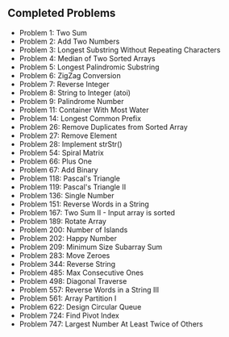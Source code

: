 ## Completed Problems
- Problem 1: Two Sum
- Problem 2: Add Two Numbers
- Problem 3: Longest Substring Without Repeating Characters
- Problem 4: Median of Two Sorted Arrays
- Problem 5: Longest Palindromic Substring
- Problem 6: ZigZag Conversion
- Problem 7: Reverse Integer
- Problem 8: String to Integer (atoi)
- Problem 9: Palindrome Number
- Problem 11: Container With Most Water
- Problem 14: Longest Common Prefix
- Problem 26: Remove Duplicates from Sorted Array
- Problem 27: Remove Element
- Problem 28: Implement strStr()
- Problem 54: Spiral Matrix
- Problem 66: Plus One
- Problem 67: Add Binary
- Problem 118: Pascal's Triangle
- Problem 119: Pascal's Triangle II
- Problem 136: Single Number
- Problem 151: Reverse Words in a String
- Problem 167: Two Sum II - Input array is sorted
- Problem 189: Rotate Array
- Problem 200: Number of Islands
- Problem 202: Happy Number
- Problem 209: Minimum Size Subarray Sum
- Problem 283: Move Zeroes
- Problem 344: Reverse String
- Problem 485: Max Consecutive Ones
- Problem 498: Diagonal Traverse
- Problem 557: Reverse Words in a String III
- Problem 561: Array Partition I
- Problem 622: Design Circular Queue
- Problem 724: Find Pivot Index
- Problem 747: Largest Number At Least Twice of Others